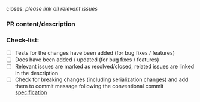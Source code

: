 <!-- Feel free to delete the template if the PR (bumping a version e.g.) does not fit the template -->
closes: _please link all relevant issues_

### PR content/description

### Check-list:

* [ ] Tests for the changes have been added (for bug fixes / features)
* [ ] Docs have been added / updated (for bug fixes / features)
* [ ] Relevant issues are marked as resolved/closed, related issues are linked in the description
* [ ] Check for breaking changes (including serialization changes) and add them to commit message following the conventional commit [specification][conventional-breaking]

[conventional-breaking]: https://www.conventionalcommits.org/en/v1.0.0/#commit-message-with-description-and-breaking-change-footer
